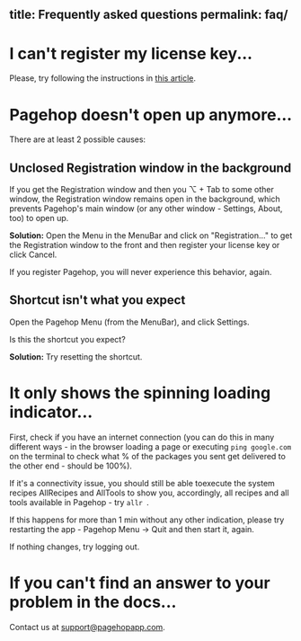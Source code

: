 title: Frequently asked questions
permalink: faq/
---
# I can't register my license key...

Please, try following the instructions in [this article](/register-with-license-key/).

# Pagehop doesn't open up anymore...

There are at least 2 possible causes:

## Unclosed Registration window in the background

If you get the Registration window and then you ⌥ + Tab to some other window, the Registration window remains open in the background, which prevents Pagehop's main window (or any other window - Settings, About, too) to open up.

**Solution:** Open the Menu in the MenuBar and click on "Registration..." to get the Registration window to the front and then register your license key or click Cancel.

If you register Pagehop, you will never experience this behavior, again.

## Shortcut isn't what you expect

Open the Pagehop Menu (from the MenuBar), and click Settings.

Is this the shortcut you expect?

**Solution:** Try resetting the shortcut.

# It only shows the spinning loading indicator...

First, check if you have an internet connection (you can do this in many different ways - in the browser loading a page or executing `ping google.com` on the terminal to check what % of the packages you sent get delivered to the other end - should be 100%).

If it's a connectivity issue, you should still be able toexecute the system recipes AllRecipes and AllTools to show you, accordingly, all recipes and all tools available in Pagehop - try `allr `.

If this happens for more than 1 min without any other indication, please try restarting the app - Pagehop Menu -> Quit and then start it, again.

If nothing changes, try logging out.

# If you can't find an answer to your problem in the docs...

Contact us at [support@pagehopapp.com](mailto:support@pagehopapp.com).